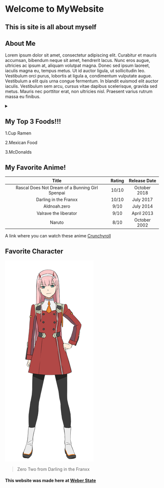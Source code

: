 # Welcome to MyWebsite 
## This is site is all about myself

## About Me

Lorem ipsum dolor sit amet, consectetur adipiscing elit. Curabitur et mauris accumsan, bibendum neque sit amet, hendrerit lacus. Nunc eros augue, ultricies ac ipsum at, aliquam volutpat magna. Donec sed ipsum laoreet, iaculis magna eu, tempus metus. Ut id auctor ligula, ut sollicitudin leo. Vestibulum orci purus, lobortis at ligula a, condimentum vulputate augue. Vestibulum a elit quis urna congue fermentum. In blandit euismod elit auctor iaculis. Vestibulum sem arcu, cursus vitae dapibus scelerisque, gravida sed metus. Mauris nec porttitor erat, non ultricies nisl. Praesent varius rutrum massa eu finibus.
<details>
    <summary>  </summary>
    
## My Dog

![Dog](IMG-0367.jpg)

> His name is KoKo

</details>

## My Top 3 Foods!!!

1.Cup Ramen

2.Mexican Food

3.McDonalds

## My Favorite Anime!

| Title | Rating| Release Date|
|:---:|:---:|:---:|
| Rascal Does Not Dream of a Bunning Girl Spenpai | 10/10 | October 2018|
| Darling in the Franxx | 10/10 | July 2017 |
| Aldnoah.zero | 9/10 | July 2014|
| Valrave the liberator | 9/10 | April 2013 |
| Naruto | 8/10 | October 2002|

A link where you can watch these anime [Crunchyroll](https://www.crunchyroll.com/ "Crunchyroll Homepage")


## Favorite Character

![ZeroTwo](c_zerotwo_stand.png)

> Zero Two from Darling in the Franxx

#### This website was made here at [Weber State](https://www.weber.edu/ "Webers Homepage")